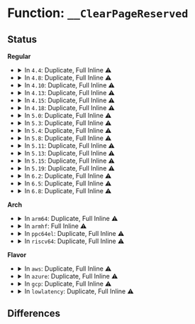 # Function: <code>__ClearPageReserved</code>

## Status
<b>Regular</b>
<ul>
<li>
<details>
<summary>In <code>4.4</code>: Duplicate, Full Inline ⚠️</summary>

**Collision:** Static Duplication

**Inline:** Full

**Transformation:** False

**Instances:**

```
In arch/x86/mm/init_64.c (ffffffff8181bb4e)
Location: include/linux/page-flags.h:222
Inline: True
```
```
In mm/page_alloc.c (ffffffff81f870f6)
Location: include/linux/page-flags.h:222
Inline: True
Inline callers:
  - mm/page_alloc.c:__free_pages_bootmem
  - mm/page_alloc.c:__free_pages_bootmem
  - mm/page_alloc.c:init_cma_reserved_pageblock
```
```
In mm/hugetlb.c (ffffffff811daffb)
Location: include/linux/page-flags.h:222
Inline: True
Inline callers:
  - mm/hugetlb.c:prep_compound_gigantic_page
  - mm/hugetlb.c:prep_compound_gigantic_page
```
</details>
</li>
<li>
<details>
<summary>In <code>4.8</code>: Duplicate, Full Inline ⚠️</summary>

**Collision:** Static Duplication

**Inline:** Full

**Transformation:** False

**Instances:**

```
In arch/x86/mm/init_64.c (ffffffff81895d66)
Location: include/linux/page-flags.h:276
Inline: True
```
```
In mm/page_alloc.c (ffffffff81fb0935)
Location: include/linux/page-flags.h:276
Inline: True
Inline callers:
  - mm/page_alloc.c:init_cma_reserved_pageblock
  - mm/page_alloc.c:__free_pages_bootmem
  - mm/page_alloc.c:__free_pages_bootmem
```
```
In mm/hugetlb.c (ffffffff811f9153)
Location: include/linux/page-flags.h:276
Inline: True
Inline callers:
  - mm/hugetlb.c:prep_compound_gigantic_page
  - mm/hugetlb.c:prep_compound_gigantic_page
```
</details>
</li>
<li>
<details>
<summary>In <code>4.10</code>: Duplicate, Full Inline ⚠️</summary>

**Collision:** Static Duplication

**Inline:** Full

**Transformation:** False

**Instances:**

```
In arch/x86/mm/init_64.c (ffffffff818ca486)
Location: include/linux/page-flags.h:286
Inline: True
```
```
In mm/page_alloc.c (ffffffff81fecc44)
Location: include/linux/page-flags.h:286
Inline: True
Inline callers:
  - mm/page_alloc.c:init_cma_reserved_pageblock
  - mm/page_alloc.c:__free_pages_bootmem
  - mm/page_alloc.c:__free_pages_bootmem
```
```
In mm/hugetlb.c (ffffffff81209d41)
Location: include/linux/page-flags.h:286
Inline: True
Inline callers:
  - mm/hugetlb.c:prep_compound_gigantic_page
  - mm/hugetlb.c:prep_compound_gigantic_page
```
</details>
</li>
<li>
<details>
<summary>In <code>4.13</code>: Duplicate, Full Inline ⚠️</summary>

**Collision:** Static Duplication

**Inline:** Full

**Transformation:** False

**Instances:**

```
In arch/x86/mm/init_64.c (ffffffff81901a03)
Location: include/linux/page-flags.h:286
Inline: True
```
```
In mm/page_alloc.c (ffffffff820ce89f)
Location: include/linux/page-flags.h:286
Inline: True
Inline callers:
  - mm/page_alloc.c:init_cma_reserved_pageblock
  - mm/page_alloc.c:__free_pages_bootmem
  - mm/page_alloc.c:__free_pages_bootmem
```
```
In mm/hugetlb.c (ffffffff812152e5)
Location: include/linux/page-flags.h:286
Inline: True
Inline callers:
  - mm/hugetlb.c:prep_compound_gigantic_page
  - mm/hugetlb.c:prep_compound_gigantic_page
```
</details>
</li>
<li>
<details>
<summary>In <code>4.15</code>: Duplicate, Full Inline ⚠️</summary>

**Collision:** Static Duplication

**Inline:** Full

**Transformation:** False

**Instances:**

```
In arch/x86/mm/init_64.c (ffffffff8198ba33)
Location: include/linux/page-flags.h:287
Inline: True
```
```
In mm/page_alloc.c (ffffffff826d72ba)
Location: include/linux/page-flags.h:287
Inline: True
Inline callers:
  - mm/page_alloc.c:init_cma_reserved_pageblock
  - mm/page_alloc.c:__free_pages_bootmem
  - mm/page_alloc.c:__free_pages_bootmem
```
```
In mm/hugetlb.c (ffffffff8122fe28)
Location: include/linux/page-flags.h:287
Inline: True
Inline callers:
  - mm/hugetlb.c:prep_compound_gigantic_page
  - mm/hugetlb.c:prep_compound_gigantic_page
```
</details>
</li>
<li>
<details>
<summary>In <code>4.18</code>: Duplicate, Full Inline ⚠️</summary>

**Collision:** Static Duplication

**Inline:** Full

**Transformation:** False

**Instances:**

```
In arch/x86/mm/init_64.c (ffffffff819e8327)
Location: include/linux/page-flags.h:294
Inline: True
Inline callers:
  - arch/x86/mm/init_64.c:free_pagetable
```
```
In mm/page_alloc.c (ffffffff827016f5)
Location: include/linux/page-flags.h:294
Inline: True
Inline callers:
  - mm/page_alloc.c:init_cma_reserved_pageblock
  - mm/page_alloc.c:__free_pages_bootmem
  - mm/page_alloc.c:__free_pages_bootmem
```
```
In mm/hugetlb.c (ffffffff81252283)
Location: include/linux/page-flags.h:294
Inline: True
Inline callers:
  - mm/hugetlb.c:prep_compound_gigantic_page
  - mm/hugetlb.c:prep_compound_gigantic_page
```
</details>
</li>
<li>
<details>
<summary>In <code>5.0</code>: Duplicate, Full Inline ⚠️</summary>

**Collision:** Static Duplication

**Inline:** Full

**Transformation:** False

**Instances:**

```
In arch/x86/mm/init_64.c (ffffffff81a23917)
Location: include/linux/page-flags.h:305
Inline: True
Inline callers:
  - arch/x86/mm/init_64.c:free_pagetable
```
```
In mm/page_alloc.c (ffffffff828b8d32)
Location: include/linux/page-flags.h:305
Inline: True
Inline callers:
  - mm/page_alloc.c:init_cma_reserved_pageblock
  - mm/page_alloc.c:memblock_free_pages
  - mm/page_alloc.c:memblock_free_pages
```
```
In mm/hugetlb.c (ffffffff812664f3)
Location: include/linux/page-flags.h:305
Inline: True
Inline callers:
  - mm/hugetlb.c:prep_compound_gigantic_page
  - mm/hugetlb.c:prep_compound_gigantic_page
```
</details>
</li>
<li>
<details>
<summary>In <code>5.3</code>: Duplicate, Full Inline ⚠️</summary>

**Collision:** Static Duplication

**Inline:** Full

**Transformation:** False

**Instances:**

```
In arch/x86/mm/init_64.c (ffffffff81a93c43)
Location: include/linux/page-flags.h:338
Inline: True
Inline callers:
  - arch/x86/mm/init_64.c:free_pagetable
```
```
In mm/page_alloc.c (ffffffff828d5df5)
Location: include/linux/page-flags.h:338
Inline: True
Inline callers:
  - mm/page_alloc.c:init_cma_reserved_pageblock
  - mm/page_alloc.c:__free_pages_core
  - mm/page_alloc.c:__free_pages_core
```
```
In mm/hugetlb.c (ffffffff81281793)
Location: include/linux/page-flags.h:338
Inline: True
Inline callers:
  - mm/hugetlb.c:prep_compound_gigantic_page
  - mm/hugetlb.c:prep_compound_gigantic_page
```
</details>
</li>
<li>
<details>
<summary>In <code>5.4</code>: Duplicate, Full Inline ⚠️</summary>

**Collision:** Static Duplication

**Inline:** Full

**Transformation:** False

**Instances:**

```
In arch/x86/mm/init_64.c (ffffffff81acb523)
Location: include/linux/page-flags.h:338
Inline: True
Inline callers:
  - arch/x86/mm/init_64.c:free_pagetable
```
```
In mm/page_alloc.c (ffffffff828de269)
Location: include/linux/page-flags.h:338
Inline: True
Inline callers:
  - mm/page_alloc.c:init_cma_reserved_pageblock
  - mm/page_alloc.c:__free_pages_core
  - mm/page_alloc.c:__free_pages_core
```
```
In mm/hugetlb.c (ffffffff81290af3)
Location: include/linux/page-flags.h:338
Inline: True
Inline callers:
  - mm/hugetlb.c:prep_compound_gigantic_page
  - mm/hugetlb.c:prep_compound_gigantic_page
```
</details>
</li>
<li>
<details>
<summary>In <code>5.8</code>: Duplicate, Full Inline ⚠️</summary>

**Collision:** Static Duplication

**Inline:** Full

**Transformation:** False

**Instances:**

```
In arch/x86/mm/init_64.c (ffffffff81bc3a29)
Location: include/linux/page-flags.h:346
Inline: True
Inline callers:
  - arch/x86/mm/init_64.c:free_pagetable
```
```
In mm/page_alloc.c (ffffffff812b1618)
Location: include/linux/page-flags.h:346
Inline: True
Inline callers:
  - mm/page_alloc.c:__free_pages_core
  - mm/page_alloc.c:__free_pages_core
```
```
In mm/hugetlb.c (ffffffff812c3c33)
Location: include/linux/page-flags.h:346
Inline: True
Inline callers:
  - mm/hugetlb.c:prep_compound_gigantic_page
  - mm/hugetlb.c:prep_compound_gigantic_page
```
</details>
</li>
<li>
<details>
<summary>In <code>5.11</code>: Duplicate, Full Inline ⚠️</summary>

**Collision:** Static Duplication

**Inline:** Full

**Transformation:** False

**Instances:**

```
In arch/x86/mm/init_64.c (ffffffff81c3c95b)
Location: include/linux/page-flags.h:355
Inline: True
Inline callers:
  - arch/x86/mm/init_64.c:free_pagetable
```
```
In mm/page_alloc.c (ffffffff812bb418)
Location: include/linux/page-flags.h:355
Inline: True
Inline callers:
  - mm/page_alloc.c:__free_pages_core
  - mm/page_alloc.c:__free_pages_core
```
```
In mm/hugetlb.c (ffffffff812cf886)
Location: include/linux/page-flags.h:355
Inline: True
Inline callers:
  - mm/hugetlb.c:prep_compound_gigantic_page
  - mm/hugetlb.c:prep_compound_gigantic_page
```
</details>
</li>
<li>
<details>
<summary>In <code>5.13</code>: Duplicate, Full Inline ⚠️</summary>

**Collision:** Static Duplication

**Inline:** Full

**Transformation:** False

**Instances:**

```
In arch/x86/mm/init_64.c (ffffffff81c2ee37)
Location: include/linux/page-flags.h:355
Inline: True
Inline callers:
  - arch/x86/mm/init_64.c:free_pagetable
```
```
In mm/page_alloc.c (ffffffff812c0588)
Location: include/linux/page-flags.h:355
Inline: True
Inline callers:
  - mm/page_alloc.c:__free_pages_core
  - mm/page_alloc.c:__free_pages_core
```
```
In mm/hugetlb.c (ffffffff812d60d6)
Location: include/linux/page-flags.h:355
Inline: True
Inline callers:
  - mm/hugetlb.c:prep_compound_gigantic_page
  - mm/hugetlb.c:prep_compound_gigantic_page
```
</details>
</li>
<li>
<details>
<summary>In <code>5.15</code>: Duplicate, Full Inline ⚠️</summary>

**Collision:** Static Duplication

**Inline:** Full

**Transformation:** False

**Instances:**

```
In arch/x86/mm/init_64.c (ffffffff81d4d538)
Location: include/linux/page-flags.h:369
Inline: True
Inline callers:
  - arch/x86/mm/init_64.c:free_pagetable
```
```
In mm/page_alloc.c (ffffffff81303394)
Location: include/linux/page-flags.h:369
Inline: True
Inline callers:
  - mm/page_alloc.c:__free_pages_core
  - mm/page_alloc.c:__free_pages_core
```
```
In mm/hugetlb.c (ffffffff8131c9e2)
Location: include/linux/page-flags.h:369
Inline: True
Inline callers:
  - mm/hugetlb.c:prep_compound_gigantic_page
  - mm/hugetlb.c:prep_compound_gigantic_page
  - mm/hugetlb.c:prep_compound_gigantic_page
```
</details>
</li>
<li>
<details>
<summary>In <code>5.19</code>: Duplicate, Full Inline ⚠️</summary>

**Collision:** Static Duplication

**Inline:** Full

**Transformation:** False

**Instances:**

```
In arch/x86/mm/init_64.c (ffffffff81f1d237)
Location: include/linux/page-flags.h:519
Inline: True
Inline callers:
  - arch/x86/mm/init_64.c:free_pagetable
```
```
In mm/page_alloc.c (ffffffff8136b102)
Location: include/linux/page-flags.h:519
Inline: True
Inline callers:
  - mm/page_alloc.c:__free_pages_core
  - mm/page_alloc.c:__free_pages_core
```
```
In mm/hugetlb.c (ffffffff81388378)
Location: include/linux/page-flags.h:519
Inline: True
Inline callers:
  - mm/hugetlb.c:__prep_compound_gigantic_page
  - mm/hugetlb.c:__prep_compound_gigantic_page
  - mm/hugetlb.c:__prep_compound_gigantic_page
```
</details>
</li>
<li>
<details>
<summary>In <code>6.2</code>: Duplicate, Full Inline ⚠️</summary>

**Collision:** Static Duplication

**Inline:** Full

**Transformation:** False

**Instances:**

```
In arch/x86/mm/init_64.c (ffffffff820c53a8)
Location: include/linux/page-flags.h:498
Inline: True
Inline callers:
  - arch/x86/mm/init_64.c:free_pagetable
```
```
In mm/page_alloc.c (ffffffff813e7402)
Location: include/linux/page-flags.h:498
Inline: True
Inline callers:
  - mm/page_alloc.c:__free_pages_core
  - mm/page_alloc.c:__free_pages_core
```
```
In mm/hugetlb.c (ffffffff814058fb)
Location: include/linux/page-flags.h:498
Inline: True
Inline callers:
  - mm/hugetlb.c:__prep_compound_gigantic_folio
  - mm/hugetlb.c:__prep_compound_gigantic_folio
```
</details>
</li>
<li>
<details>
<summary>In <code>6.5</code>: Duplicate, Full Inline ⚠️</summary>

**Collision:** Static Duplication

**Inline:** Full

**Transformation:** False

**Instances:**

```
In arch/x86/mm/init_64.c (ffffffff82149408)
Location: include/linux/page-flags.h:491
Inline: True
Inline callers:
  - arch/x86/mm/init_64.c:free_pagetable
```
```
In mm/page_alloc.c (ffffffff8141c516)
Location: include/linux/page-flags.h:491
Inline: True
Inline callers:
  - mm/page_alloc.c:__free_pages_core
  - mm/page_alloc.c:__free_pages_core
```
```
In mm/hugetlb.c (ffffffff81438dfb)
Location: include/linux/page-flags.h:491
Inline: True
Inline callers:
  - mm/hugetlb.c:__prep_compound_gigantic_folio
  - mm/hugetlb.c:__prep_compound_gigantic_folio
```
</details>
</li>
<li>
<details>
<summary>In <code>6.8</code>: Duplicate, Full Inline ⚠️</summary>

**Collision:** Static Duplication

**Inline:** Full

**Transformation:** False

**Instances:**

```
In arch/x86/mm/init_64.c (ffffffff8222bec8)
Location: include/linux/page-flags.h:493
Inline: True
Inline callers:
  - arch/x86/mm/init_64.c:free_pagetable
```
```
In mm/page_alloc.c (ffffffff81448fb6)
Location: include/linux/page-flags.h:493
Inline: True
Inline callers:
  - mm/page_alloc.c:__free_pages_core
  - mm/page_alloc.c:__free_pages_core
```
```
In mm/hugetlb.c (ffffffff814727bb)
Location: include/linux/page-flags.h:493
Inline: True
Inline callers:
  - mm/hugetlb.c:__prep_compound_gigantic_folio
  - mm/hugetlb.c:__prep_compound_gigantic_folio
```
</details>
</li>
</ul>
<b>Arch</b>
<ul>
<li>
<details>
<summary>In <code>arm64</code>: Duplicate, Full Inline ⚠️</summary>

**Collision:** Static Duplication

**Inline:** Full

**Transformation:** False

**Instances:**

```
In mm/page_alloc.c (ffff800011456f28)
Location: include/linux/page-flags.h:338
Inline: True
Inline callers:
  - mm/page_alloc.c:init_cma_reserved_pageblock
  - mm/page_alloc.c:__free_pages_core
  - mm/page_alloc.c:__free_pages_core
```
```
In mm/hugetlb.c (ffff80001032e170)
Location: include/linux/page-flags.h:338
Inline: True
Inline callers:
  - mm/hugetlb.c:prep_compound_gigantic_page
  - mm/hugetlb.c:prep_compound_gigantic_page
```
</details>
</li>
<li>
<details>
<summary>In <code>armhf</code>: Full Inline ⚠️</summary>

**Collision:** Unique Static

**Inline:** Full

**Transformation:** False

**Instances:**

```
In mm/page_alloc.c (c1531888)
Location: include/linux/page-flags.h:338
Inline: True
Inline callers:
  - mm/page_alloc.c:init_cma_reserved_pageblock
  - mm/page_alloc.c:__free_pages_core
  - mm/page_alloc.c:__free_pages_core
```
</details>
</li>
<li>
<details>
<summary>In <code>ppc64el</code>: Duplicate, Full Inline ⚠️</summary>

**Collision:** Static Duplication

**Inline:** Full

**Transformation:** False

**Instances:**

```
In mm/page_alloc.c (c000000001380158)
Location: include/linux/page-flags.h:338
Inline: True
Inline callers:
  - mm/page_alloc.c:init_cma_reserved_pageblock
  - mm/page_alloc.c:__free_pages_core
  - mm/page_alloc.c:__free_pages_core
```
```
In mm/hugetlb.c (c000000000406ba4)
Location: include/linux/page-flags.h:338
Inline: True
Inline callers:
  - mm/hugetlb.c:prep_compound_gigantic_page
  - mm/hugetlb.c:prep_compound_gigantic_page
```
</details>
</li>
<li>
<details>
<summary>In <code>riscv64</code>: Duplicate, Full Inline ⚠️</summary>

**Collision:** Static Duplication

**Inline:** Full

**Transformation:** False

**Instances:**

```
In mm/page_alloc.c (ffffffe000015a46)
Location: include/linux/page-flags.h:338
Inline: True
Inline callers:
  - mm/page_alloc.c:init_cma_reserved_pageblock
  - mm/page_alloc.c:__free_pages_core
  - mm/page_alloc.c:__free_pages_core
```
```
In mm/hugetlb.c (ffffffe00022c3f0)
Location: include/linux/page-flags.h:338
Inline: True
Inline callers:
  - mm/hugetlb.c:prep_compound_gigantic_page
  - mm/hugetlb.c:prep_compound_gigantic_page
```
</details>
</li>
</ul>
<b>Flavor</b>
<ul>
<li>
<details>
<summary>In <code>aws</code>: Duplicate, Full Inline ⚠️</summary>

**Collision:** Static Duplication

**Inline:** Full

**Transformation:** False

**Instances:**

```
In arch/x86/mm/init_64.c (ffffffff81a6a393)
Location: include/linux/page-flags.h:338
Inline: True
Inline callers:
  - arch/x86/mm/init_64.c:free_pagetable
```
```
In mm/page_alloc.c (ffffffff828c711d)
Location: include/linux/page-flags.h:338
Inline: True
Inline callers:
  - mm/page_alloc.c:init_cma_reserved_pageblock
  - mm/page_alloc.c:__free_pages_core
  - mm/page_alloc.c:__free_pages_core
```
```
In mm/hugetlb.c (ffffffff812890d3)
Location: include/linux/page-flags.h:338
Inline: True
Inline callers:
  - mm/hugetlb.c:prep_compound_gigantic_page
  - mm/hugetlb.c:prep_compound_gigantic_page
```
</details>
</li>
<li>
<details>
<summary>In <code>azure</code>: Duplicate, Full Inline ⚠️</summary>

**Collision:** Static Duplication

**Inline:** Full

**Transformation:** False

**Instances:**

```
In arch/x86/mm/init_64.c (ffffffff81a26855)
Location: include/linux/page-flags.h:338
Inline: True
Inline callers:
  - arch/x86/mm/init_64.c:free_pagetable
```
```
In mm/page_alloc.c (ffffffff828bf842)
Location: include/linux/page-flags.h:338
Inline: True
Inline callers:
  - mm/page_alloc.c:init_cma_reserved_pageblock
  - mm/page_alloc.c:__free_pages_core
  - mm/page_alloc.c:__free_pages_core
```
```
In mm/hugetlb.c (ffffffff8127af73)
Location: include/linux/page-flags.h:338
Inline: True
Inline callers:
  - mm/hugetlb.c:prep_compound_gigantic_page
  - mm/hugetlb.c:prep_compound_gigantic_page
```
</details>
</li>
<li>
<details>
<summary>In <code>gcp</code>: Duplicate, Full Inline ⚠️</summary>

**Collision:** Static Duplication

**Inline:** Full

**Transformation:** False

**Instances:**

```
In arch/x86/mm/init_64.c (ffffffff81ad67a3)
Location: include/linux/page-flags.h:338
Inline: True
Inline callers:
  - arch/x86/mm/init_64.c:free_pagetable
```
```
In mm/page_alloc.c (ffffffff828d9e9d)
Location: include/linux/page-flags.h:338
Inline: True
Inline callers:
  - mm/page_alloc.c:init_cma_reserved_pageblock
  - mm/page_alloc.c:__free_pages_core
  - mm/page_alloc.c:__free_pages_core
```
```
In mm/hugetlb.c (ffffffff81286ee3)
Location: include/linux/page-flags.h:338
Inline: True
Inline callers:
  - mm/hugetlb.c:prep_compound_gigantic_page
  - mm/hugetlb.c:prep_compound_gigantic_page
```
</details>
</li>
<li>
<details>
<summary>In <code>lowlatency</code>: Duplicate, Full Inline ⚠️</summary>

**Collision:** Static Duplication

**Inline:** Full

**Transformation:** False

**Instances:**

```
In arch/x86/mm/init_64.c (ffffffff81ae2c63)
Location: include/linux/page-flags.h:338
Inline: True
Inline callers:
  - arch/x86/mm/init_64.c:free_pagetable
```
```
In mm/page_alloc.c (ffffffff828df2be)
Location: include/linux/page-flags.h:338
Inline: True
Inline callers:
  - mm/page_alloc.c:init_cma_reserved_pageblock
  - mm/page_alloc.c:__free_pages_core
  - mm/page_alloc.c:__free_pages_core
```
```
In mm/hugetlb.c (ffffffff812975b3)
Location: include/linux/page-flags.h:338
Inline: True
Inline callers:
  - mm/hugetlb.c:prep_compound_gigantic_page
  - mm/hugetlb.c:prep_compound_gigantic_page
```
</details>
</li>
</ul>

## Differences
